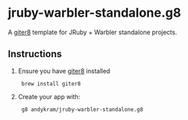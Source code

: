 # jruby-warbler-standalone.g8

A [giter8](https://github.com/n8han/giter8) template for JRuby + Warbler
standalone projects.

## Instructions

1. Ensure you have [giter8](https://github.com/n8han/giter8) installed

        brew install giter8

2. Create your app with:

        g8 andykram/jruby-warbler-standalone.g8
